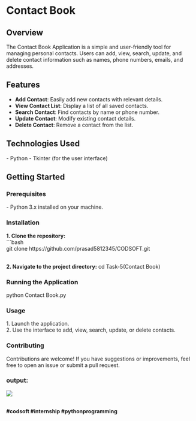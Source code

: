<h1>Contact Book</h1>

<h2>Overview</h2> 
The Contact Book Application is a simple and user-friendly tool for managing personal contacts. Users can add, view, search, update, and delete contact information such as names, phone numbers, emails, and addresses.

<h2>Features</h2>

- **Add Contact**: Easily add new contacts with relevant details.
- **View Contact List**: Display a list of all saved contacts.
- **Search Contact**: Find contacts by name or phone number.
- **Update Contact**: Modify existing contact details.
- **Delete Contact**: Remove a contact from the list.

<h2>Technologies Used</h2>
- Python
- Tkinter (for the user interface)

<h2>Getting Started</h2>

<h3>Prerequisites</h3>
- Python 3.x installed on your machine.

<h3>Installation</h3>
<b>1. Clone the repository:</b><br>
   ```bash<br>
   git clone https://github.com/prasad5812345/CODSOFT.git<br><br>
   
<b>2. Navigate to the project directory:</b>
cd Task-5(Contact Book)
<h3>Running the Application</h3>
python Contact Book.py

<h3>Usage</h3>
1. Launch the application.<br>
2. Use the interface to add, view, search, update, or delete contacts.

<h3>Contributing</h3>
Contributions are welcome! If you have suggestions or improvements, feel free to open an issue or submit a pull request.

<h3>output:</h3>

![](https://github.com/prasad5812345/CODSOFT/blob/main/Task-5%20(Contact%20Book)/output%20screenshots/Home_page.png)

<br>
<b>#codsoft #internship #pythonprogramming</b>

